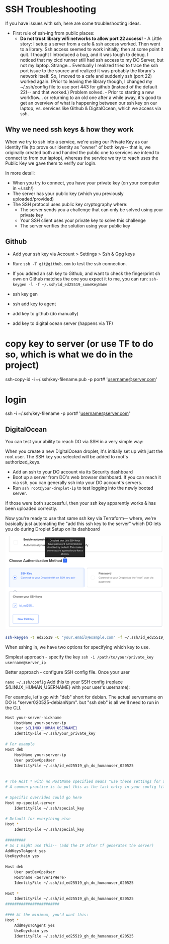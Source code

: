 # SSH Troubleshooting

If you have issues with ssh, here are some troubleshooting ideas.

- First rule of ssh-ing from public places:
  - **Do not trust library wifi networks to allow port 22 access!** - A Little story: I setup a server from a cafe & ssh access worked. Then went to a library. Ssh access seemed to work initially, then at some point it quit. I thought I introduced a bug, and it was tough to debug. I noticed that my cicd runner still had ssh access to my DO Server, but not my laptop. Strange... Eventually I realized tried to trace the ssh port issue to the source and realized it was probably the library's network itself. So, I moved to a cafe and suddenly ssh (port 22) worked again. (Prior to leaving the library though, I changed my ~/.ssh/config file to use port 443 for github (instead of the default 22)-- and that worked.) Problem solved. -
    Prior to starting a new workflow... or returning to an old one after a while away, it's good to get an overview of what is happening between our ssh key on our laptop, vs. services like Github & DigitalOcean, which we access via ssh.

## Why we need ssh keys & how they work

When we try to ssh into a service, we're using our Private Key as our identity file (to prove our identity as "owner" of both keys-- that is, we originally created both and handed the public one to services we intend to connect to from our laptop), whereas the service we try to reach uses the Public Key we gave them to verify our login.

In more detail:

- When you try to connect, you have your private key (on your computer in ~/.ssh/)
- The server has your public key (which you previously uploaded/provided)
- The SSH protocol uses public key cryptography where:
  - The server sends you a challenge that can only be solved using your private key
  - Your SSH client uses your private key to solve this challenge
  - The server verifies the solution using your public key

## Github

- Add your ssh key via Account > Settings > Ssh & Gpg keys
- Run: `ssh -T git@github.com` to test the ssh connection.
- If you added an ssh key to Github, and want to check the fingerprint sh own on Github matches the one you expect it to me, you can run: `ssh-keygen -l -f ~/.ssh/id_ed25519_someKeyName`

- ssh key gen
- ssh add key to agent
- add key to github (do manually)
- add key to digital ocean server (happens via TF)

# copy key to server (or use TF to do so, which is what we do in the project)

ssh-copy-id -i ~/.ssh/key-filename.pub -p port# 'username@server.com'

# login

ssh -i ~/.ssh/key-filename -p port# 'username@server.com'

## DigitalOcean

You can test your ability to reach DO via SSH in a very simple way:

When you create a new DigitalOcean droplet, it's initially set up with just the root user. The SSH key you selected will be added to root's authorized_keys.

- Add an ssh to your DO account via its Security dashboard
- Boot up a server from DO's web browser dashboard. If you can reach it via ssh, you can generally ssh into your DO account's servers.
- Run `ssh root@your-droplet-ip` to test logging into the newly booted server.

If those were both successful, then your ssh key apparently works & has been uploaded correctly.

Now you're ready to use that same ssh key via Terraform-- where, we're basically just automating the "add this ssh key to the server" which DO lets you do during Droplet Setup on its dashboard

![Droplet dashboard-- SSh key](./docs-images/droplet-dashboard-sshkey-section.png)

```bash
ssh-keygen -t ed25519 -C "your.email@example.com" -f ~/.ssh/id_ed25519_gh_do_humanuser_020525
```

When sshing in, we have two options for specifying which key to use.

Simplest approach - specify the key
`ssh -i /path/to/your/private_key username@server_ip`

Better approach - configure SSH config file.
Once your user

`nano ~/.ssh/config`
Add this to your SSH config (replace ${LINUX_HUMAN_USERNAME} with your user's username):

For example, let's go with "deb" short for debian. The actual servername on DO is "server020525-debianNpm". but "ssh deb" is all we'll need to run in the CLI.

```bash
Host your-server-nickname
    HostName your-server-ip
    User ${LINUX_HUMAN_USERNAME}
    IdentityFile ~/.ssh/your_private_key

# For example
Host deb
    HostName your-server-ip
    User patDevOpsUser
    IdentityFile ~/.ssh/id_ed25519_gh_do_humanuser_020525


# The Host * with no HostName specified means "use these settings for any host I try to SSH to". This will make SSH use your specified key when connecting to any server, including both GitHub (for git operations) and your DigitalOcean droplets.
# A common practice is to put this as the last entry in your config file, so you can still override it with specific configurations if needed in the future:

# Specific overrides could go here
Host my-special-server
    IdentityFile ~/.ssh/special_key

# Default for everything else
Host *
    IdentityFile ~/.ssh/special_key

#########
# So I might use this-- (add the IP after tf generates the server)
AddKeysToAgent yes
UseKeychain yes

Host deb
    User patDevOpsUser
    Hostname <ServerIPHere>
    IdentityFile ~/.ssh/id_ed25519_gh_do_humanuser_020525

Host *
    IdentityFile ~/.ssh/id_ed25519_gh_do_humanuser_020525
########################

#### At the minimum, you'd want this:
Host *
    AddKeysToAgent yes
    UseKeychain yes
    IdentityFile ~/.ssh/id_ed25519_gh_do_humanuser_020525

```
